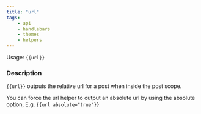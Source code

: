 ```yaml
---
title: "url"
tags:
    - api
    - handlebars
    - themes
    - helpers
---
```


Usage: `{{url}}`

### Description

`{{url}}` outputs the relative url for a post when inside the post scope.

You can force the url helper to output an absolute url by using the absolute option, E.g. `{{url absolute="true"}}`
